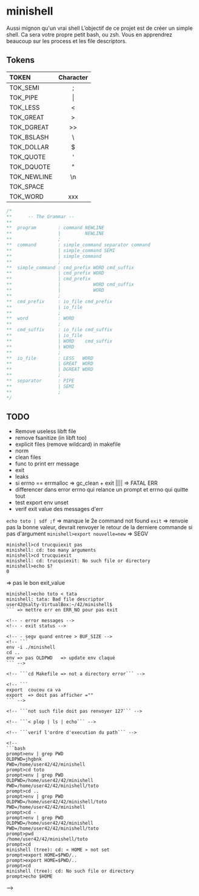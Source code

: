 # minishell

Aussi mignon qu'un vrai shell
L’objectif de ce projet est de créer un simple shell. Ca sera votre propre petit bash, ou zsh. Vous en apprendrez beaucoup sur les process et les file descriptors.

## Tokens

| TOKEN       | Character |
| :---------- | :-------: |
| TOK_SEMI    | ;         |
| TOK_PIPE    | \|        |
| TOK_LESS    | <         |
| TOK_GREAT   | >         |
| TOK_DGREAT  | >>        |
| TOK_BSLASH  | \\        |
| TOK_DOLLAR  | $         |
| TOK_QUOTE   | '         |
| TOK_DQUOTE  | "         |
| TOK_NEWLINE | \\n       |
| TOK_SPACE   |           |
| TOK_WORD    | xxx       |

```C
/*
**		-- The Grammar --
**
**	program        : command NEWLINE
**	               |         NEWLINE
**	               ;
**	command        : simple_command separator command
**	               | simple_command SEMI
**	               | simple_command
**	               ;
**	simple_command : cmd_prefix WORD cmd_suffix
**	               | cmd_prefix WORD
**	               | cmd_prefix
**	               |            WORD cmd_suffix
**	               |            WORD
**	               ;
**	cmd_prefix     : io_file cmd_prefix
**	               | io_file
**	               ;
**	word           : WORD
**	               ;
**	cmd_suffix     : io_file cmd_suffix
**	               | io_file
**	               | WORD    cmd_suffix
**	               | WORD
**	               ;
**	io_file        : LESS   WORD
**	               | GREAT  WORD
**	               | DGREAT WORD
**	               ;
**	separator      : PIPE
**	               | SEMI
**	               ;
*/
```

## TODO

- Remove useless libft file
- remove fsanitize (in libft too)
- explicit files (remove wildcard) in makefile
- norm
- clean files
- func to print err message
- exit
- leaks
- si errno == errmalloc => gc_clean + exit	|||| => FATAL ERR
- differencer dans error errno qui relance un prompt et errno qui quitte tout
- test export env unset
- verif exit value des messages d'err
<!-- - add gc_clean before each exit et toujours exit(g_exit_status & 0x00FF); -->

``echo toto | sdf ;f`` => manque le 2e command not found
``exit`` => renvoie pas la bonne valeur, devrait renvoyer le retour de la derniere commande si pas d'argument
``minishell>export nouvelle=new`` => SEGV

```
minishell>cd trucquiexit pas
minishell: cd: too many arguments
minishell>cd trucquiexit
minishell: cd: trucquiexit: No such file or directory
minishell>echo $?
0
```
=> pas le bon exit_value

```
minishell>echo toto < tata
minishell: tata: Bad file descriptor
user42@salty-VirtualBox:~/42/minishell$
```	=> mettre err en ERR_NO pour pas exit

<!-- - error messages -->
<!-- - exit status -->

<!-- - segv quand entree > BUF_SIZE -->
<!-- ```
env -i ./minishell
cd ..
env	=> pas OLDPWD	=> update env claqué
``` -->

<!-- ```cd Makefile => not a directory error``` -->

<!-- ```
export	coucou ca va
export	=> doit pas afficher =""
``` -->

<!-- ```not such file doit pas renvoyer 127``` -->

<!-- ```< plop | ls | echo``` -->

<!-- ```verif l'ordre d'execution du path``` -->

<!--
```bash
prompt>env | grep PWD
OLDPWD=jhgbnk
PWD=/home/user42/42/minishell
prompt>cd toto
prompt>env | grep PWD
OLDPWD=/home/user42/42/minishell
PWD=/home/user42/42/minishell/toto
prompt>cd ..
prompt>env | grep PWD
OLDPWD=/home/user42/42/minishell/toto
PWD=/home/user42/42/minishell
prompt>cd -
prompt>env | grep PWD
OLDPWD=/home/user42/42/minishell
PWD=/home/user42/42/minishell/toto
prompt>pwd
/home/user42/42/minishell/toto
prompt>cd
minishell (tree): cd: « HOME » not set
prompt>export HOME=$PWD/..
prompt>export HOME=$PWD/..
prompt>cd
minishell (tree): cd: No such file or directory
prompt>echo $HOME
```
-->
<!--
```export coucou ca va```	=> env doit pas afficher les valeur vide
```export est pas trie```
```export 2wefr coucou ca``` => pareil pour unset
-->

<!-- - ctrl d apres ctrl c au debut de minishell fonctionne pas la premiere fois -->

<!-- 
- builtin
- cd $USER$plop$USER => not found (err msg)
- cd -
-->

<!--
```<rien cat >coucou``` => rien existe pas
```>rien``` => loop
-->

<!-- - syntax redir dollar -->
<!-- - zombie quand ./toto alors que toto est un dossier -->

<!-- - ```dsfkgjd | ls -l``` -->

<!-- echo \a => 2 err msg -->
<!-- - fleche segv -->
<!-- env -i ./minishell demarre pas a cause de term -->

<!-- 
- signaux
- ctrl + c need to clean buf
- ctrl + c apres ./minishell retour a la ligne
- ctrl + c afficher ^C 
-->

<!--
```
0 prompt>echo | echo | echi
Not found error
minishell: echi: command not found
command not found
127 prompt>echo | echo | echi | echo

Not found error
0 minishell: prompt>No such file or directory
```
-->

<!-- ```ls coucou | export c=moi | grep -c``` -->
<!-- ```hrtgf | htg |jyhtg |jyhtgrf |jhtgr |jhfgd |jhgfd |jhgfd |jhfgd |jhgfd |jghfd``` => messages d'erreur melanges -->
